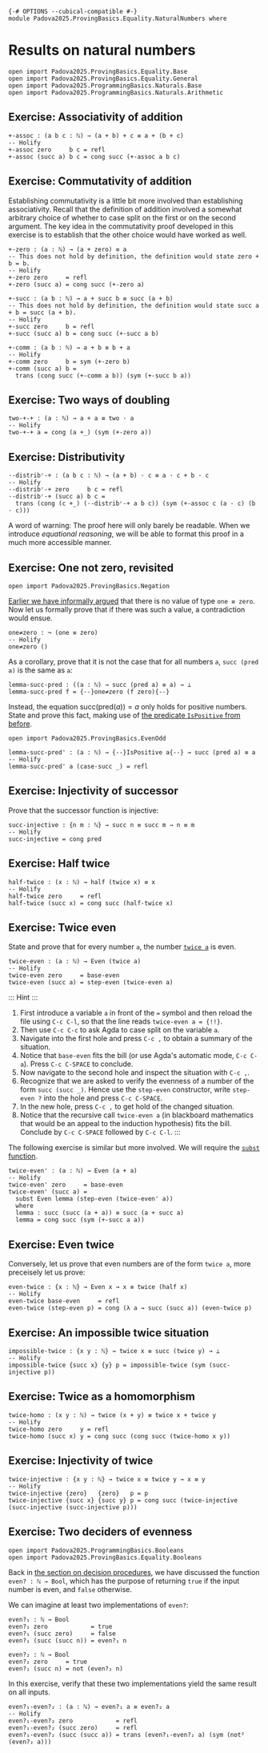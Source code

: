 ```
{-# OPTIONS --cubical-compatible #-}
module Padova2025.ProvingBasics.Equality.NaturalNumbers where
```

# Results on natural numbers

```
open import Padova2025.ProvingBasics.Equality.Base
open import Padova2025.ProvingBasics.Equality.General
open import Padova2025.ProgrammingBasics.Naturals.Base
open import Padova2025.ProgrammingBasics.Naturals.Arithmetic
```


## Exercise: Associativity of addition

```
+-assoc : (a b c : ℕ) → (a + b) + c ≡ a + (b + c)
-- Holify
+-assoc zero     b c = refl
+-assoc (succ a) b c = cong succ (+-assoc a b c)
```


## Exercise: Commutativity of addition

Establishing commutativity is a little bit more involved than establishing
associativity. Recall that the definition of addition involved a somewhat
arbitrary choice of whether to case split on the first or on the second argument.
The key idea in the commutativity proof developed in this exercise is to
establish that the other choice would have worked as well.

```
+-zero : (a : ℕ) → (a + zero) ≡ a
-- This does not hold by definition, the definition would state zero + b = b.
-- Holify
+-zero zero     = refl
+-zero (succ a) = cong succ (+-zero a)
```

```
+-succ : (a b : ℕ) → a + succ b ≡ succ (a + b)
-- This does not hold by definition, the definition would state succ a + b = succ (a + b).
-- Holify
+-succ zero     b = refl
+-succ (succ a) b = cong succ (+-succ a b)
```

```
+-comm : (a b : ℕ) → a + b ≡ b + a
-- Holify
+-comm zero     b = sym (+-zero b)
+-comm (succ a) b =
  trans (cong succ (+-comm a b)) (sym (+-succ b a))
```


## Exercise: Two ways of doubling

```
two-+-+ : (a : ℕ) → a + a ≡ two · a
-- Holify
two-+-+ a = cong (a +_) (sym (+-zero a))
```


## Exercise: Distributivity

```
·-distribʳ-+ : (a b c : ℕ) → (a + b) · c ≡ a · c + b · c
-- Holify
·-distribʳ-+ zero     b c = refl
·-distribʳ-+ (succ a) b c =
  trans (cong (c +_) (·-distribʳ-+ a b c)) (sym (+-assoc c (a · c) (b · c)))
```

A word of warning: The proof here will only barely be readable. When we
introduce *equational reasoning*, we will be able to format this proof in a
much more accessible manner.


## Exercise: One not zero, revisited

```
open import Padova2025.ProvingBasics.Negation
```

[Earlier we have informally
argued](Padova2025.ProvingBasics.Equality.FirstSteps.html#example-one-not-zero) that
there is no value of type `one ≡ zero`. Now let us formally prove that if there
was such a value, a contradiction would ensue.

```
one≠zero : ¬ (one ≡ zero)
-- Holify
one≠zero ()
```

As a corollary, prove that it is not the case that for all numbers `a`, `succ
(pred a)` is the same as `a`:

```
lemma-succ-pred : ((a : ℕ) → succ (pred a) ≡ a) → ⊥
lemma-succ-pred f = {--}one≠zero (f zero){--}
```

Instead, the equation $\mathrm{succ}(\mathrm{pred}(a)) = a$ only holds for
positive numbers. State and prove this fact, making use of [the predicate
`IsPositive` from before](Padova2025.ProvingBasics.EvenOdd.html#IsPositive).

```
open import Padova2025.ProvingBasics.EvenOdd
```

```
lemma-succ-pred' : (a : ℕ) → {--}IsPositive a{--} → succ (pred a) ≡ a
-- Holify
lemma-succ-pred' a (case-succ _) = refl
```


## Exercise: Injectivity of successor

Prove that the successor function is injective:

```
succ-injective : {n m : ℕ} → succ n ≡ succ m → n ≡ m
-- Holify
succ-injective = cong pred
```


## Exercise: Half twice

```
half-twice : (x : ℕ) → half (twice x) ≡ x
-- Holify
half-twice zero     = refl
half-twice (succ x) = cong succ (half-twice x)
```


## Exercise: Twice even

State and prove that for every number `a`, the number
[`twice a`](Padova2025.ProgrammingBasics.Naturals.Arithmetic.html#twice) is even.

```
twice-even : (a : ℕ) → Even (twice a)
-- Holify
twice-even zero     = base-even
twice-even (succ a) = step-even (twice-even a)
```

::: Hint :::
1. First introduce a variable `a` in front of the `=` symbol and then
   reload the file using `C-c C-l`, so that the line reads `twice-even a =
   {!!}`.
2. Then use `C-c C-c` to ask Agda to case split on the variable `a`.
3. Navigate into the first hole and press `C-c ,` to obtain a summary of the
   situation.
4. Notice that `base-even` fits the bill (or use Agda's automatic mode, `C-c C-a`).
   Press `C-c C-SPACE` to conclude.
5. Now navigate to the second hole and inspect the situation with `C-c ,`.
6. Recognize that we are asked to verify the evenness of a number of the form
   `succ (succ _)`. Hence use the `step-even` constructor, write `step-even ?`
   into the hole and press `C-c C-SPACE`.
7. In the new hole, press `C-c ,` to get hold of the changed situation.
8. Notice that the recursive call `twice-even a` (in blackboard mathematics
   that would be an appeal to the induction hypothesis) fits the bill.
   Conclude by `C-c C-SPACE` followed by `C-c C-l`.
:::

The following exercise is similar but more involved. We will require the
[`subst` function](Padova2025.ProvingBasics.Equality.General.html#subst).

```
twice-even' : (a : ℕ) → Even (a + a)
-- Holify
twice-even' zero     = base-even
twice-even' (succ a) =
  subst Even lemma (step-even (twice-even' a))
  where
  lemma : succ (succ (a + a)) ≡ succ (a + succ a)
  lemma = cong succ (sym (+-succ a a))
```


## Exercise: Even twice

Conversely, let us prove that even numbers are of the form `twice a`, more
preceisely let us prove:

```
even-twice : {x : ℕ} → Even x → x ≡ twice (half x)
-- Holify
even-twice base-even     = refl
even-twice (step-even p) = cong (λ a → succ (succ a)) (even-twice p)
```


## Exercise: An impossible twice situation

```
impossible-twice : {x y : ℕ} → twice x ≡ succ (twice y) → ⊥
-- Holify
impossible-twice {succ x} {y} p = impossible-twice (sym (succ-injective p))
```


## Exercise: Twice as a homomorphism

```
twice-homo : (x y : ℕ) → twice (x + y) ≡ twice x + twice y
-- Holify
twice-homo zero     y = refl
twice-homo (succ x) y = cong succ (cong succ (twice-homo x y))
```


## Exercise: Injectivity of twice

```
twice-injective : {x y : ℕ} → twice x ≡ twice y → x ≡ y
-- Holify
twice-injective {zero}   {zero}   p = p
twice-injective {succ x} {succ y} p = cong succ (twice-injective (succ-injective (succ-injective p)))
```


## Exercise: Two deciders of evenness

```
open import Padova2025.ProgrammingBasics.Booleans
open import Padova2025.ProvingBasics.Equality.Booleans
```

Back in [the section on decision
procedures](Padova2025.ProgrammingBasics.Naturals.DecisionProcedures.html),
we have discussed the function `even? : ℕ → Bool`, which has the purpose of
returning `true` if the input number is even, and `false` otherwise.

We can imagine at least two implementations of `even?`:

```
even?₁ : ℕ → Bool
even?₁ zero            = true
even?₁ (succ zero)     = false
even?₁ (succ (succ n)) = even?₁ n

even?₂ : ℕ → Bool
even?₂ zero     = true
even?₂ (succ n) = not (even?₂ n)
```

In this exercise, verify that these two implementations yield the same result on all inputs.

```
even?₁-even?₂ : (a : ℕ) → even?₁ a ≡ even?₂ a
-- Holify
even?₁-even?₂ zero            = refl
even?₁-even?₂ (succ zero)     = refl
even?₁-even?₂ (succ (succ a)) = trans (even?₁-even?₂ a) (sym (not² (even?₂ a)))
```
